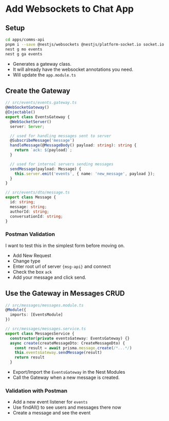 # Add Websockets to Chat App

## Setup

```sh
cd apps/comms-api
pnpm i --save @nestjs/websockets @nestjs/platform-socket.io socket.io
nest g mo events
nest g ga events
```

- Generates a gateway class.
- It will already have the websocket annotations you need.
- Will update the `app.module.ts`

## Create the Gateway

```ts
// src/events/events.gateway.ts
@WebSocketGateway()
@Injectable()
export class EventsGateway {
  @WebSocketServer()
  server: Server;

  // used for handling messages sent to server
  @SubscribeMessage('message')
  handleMessage(@MessageBody() payload: string): string {
    return `ack: ${payload}`;
  }

  // used for internal servers sending messages
  sendMessage(payload: Message) {
    this.server.emit('events', { name: 'new_message', payload });
  }
}
```

```ts
// src/events/dto/message.ts
export class Message {
  id: string;
  message: string;
  authorId: string;
  conversationId: string;
}
```

### Postman Validation

I want to test this in the simplest form before moving on.

- Add New Request
- Change type
- Enter root url of server `{msg-api}` and connect
- Check the box `ack`
- Add your message and click send.

## Use the Gateway in Messages CRUD

```ts
// src/messages/messages.module.ts
@Module({
  imports: [EventsModule]
})
```

```ts
// src/messages/messages.service.ts
export class MessagesService {
  constructor(private eventsGateway: EventsGateway) {}
  async create(createMessageDto: CreateMessageDto) {
    const result = await prisma.message.create(/*...*/)
    this.eventsGateway.sendMessage(result)
    return result 
  }
```

- Export/Import the `EventsGateway` in the Nest Modules
- Call the Gateway when a new message is created.

### Validation with Postman

- Add a new event listener for `events`
- Use findAll() to see users and messages there now
- Create a message and see the event
